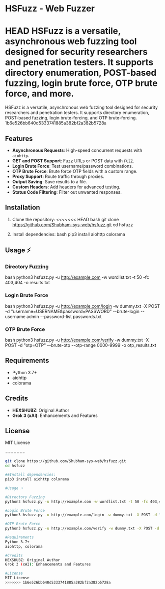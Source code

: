 # HSFuzz - Web Fuzzer

 HEAD
HSFuzz is a versatile, asynchronous web fuzzing tool designed for security researchers and penetration testers. It supports directory enumeration, POST-based fuzzing, login brute force, OTP brute force, and more.
=======
HSFuzz is a versatile, asynchronous web fuzzing tool designed for security researchers and penetration testers. It supports directory enumeration, POST-based fuzzing, login brute-forcing, and OTP brute-forcing.
 1b6e526bb640d5333741885a382bf2a382b5728a

## Features
- **Asynchronous Requests**: High-speed concurrent requests with `aiohttp`.
- **GET and POST Support**: Fuzz URLs or POST data with `FUZZ`.
- **Login Brute Force**: Test username/password combinations.
- **OTP Brute Force**: Brute force OTP fields with a custom range.
- **Proxy Support**: Route traffic through proxies.
- **Output Saving**: Save results to a file.
- **Custom Headers**: Add headers for advanced testing.
- **Status Code Filtering**: Filter out unwanted responses.

## Installation
1. Clone the repository:
<<<<<<< HEAD
   bash
   git clone https://github.com/Shubham-sys-web/hsfuzz.git
   cd hsfuzz
   
2. Install dependencies:
   bash
   pip3 install aiohttp colorama
   

## Usage ⚡

### Directory Fuzzing
bash
python3 hsfuzz.py -u http://example.com -w wordlist.txt -t 50 -fc 403,404 -o results.txt


### Login Brute Force
bash
python3 hsfuzz.py -u http://example.com/login -w dummy.txt -X POST -d "username=USERNAME&password=PASSWORD" --brute-login --username admin --password-list passwords.txt


### OTP Brute Force
bash
python3 hsfuzz.py -u http://example.com/verify -w dummy.txt -X POST -d "otp=OTP" --brute-otp --otp-range 0000-9999 -o otp_results.txt


## Requirements
- Python 3.7+
- aiohttp
- colorama

## Credits
- **HEXSHUBZ**: Original Author
- **Grok 3 (xAI)**: Enhancements and Features

## License
MIT License

=======
   ```bash
   git clone https://github.com/Shubham-sys-web/hsfuzz.git
   cd hsfuzz

##Install dependencies:
pip3 install aiohttp colorama

#Usage ⚡

#Directory Fuzzing 
python3 hsfuzz.py -u http://example.com -w wordlist.txt -t 50 -fc 403,404 -o results.txt

#Login Brute Force
python3 hsfuzz.py -u http://example.com/login -w dummy.txt -X POST -d "username=USERNAME&password=PASSWORD" --brute-login --username admin --password-list passwords.txt -o brute_results.txt

#OTP Brute Force
python3 hsfuzz.py -u http://example.com/verify -w dummy.txt -X POST -d "otp=OTP" --brute-otp --otp-range 0000-9999 -o otp_results.txt

#Requirements
Python 3.7+
aiohttp, colorama

#Credits
HEXSHUBZ: Original Author
Grok 3 (xAI): Enhancements and Features

#License
MIT License
>>>>>>> 1b6e526bb640d5333741885a382bf2a382b5728a
